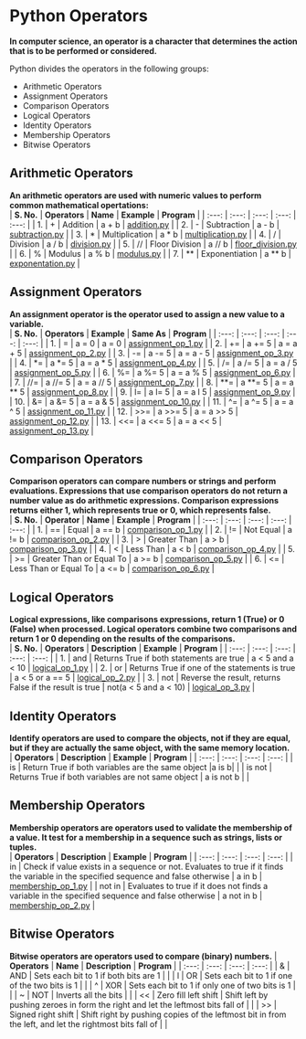 # Python Operators

**In computer science, an operator is a character that determines the action that is to be performed or considered.**

Python divides the operators in the following groups:
* Arithmetic Operators
* Assignment Operators
* Comparison Operators
* Logical Operators
* Identity Operators
* Membership Operators
* Bitwise Operators


## Arithmetic Operators
**An arithmetic operators are used with numeric values to perform common mathematical opertations:** <br>
| **S. No.** | **Operators** | **Name** | **Example** | **Program** |
| :---: | :---: | :---: | :---: | :---: |
| 1. | + | Addition | a + b | [addition.py](https://github.com/bishtanuj/python/blob/main/Operators/Programs/addition.py) |
| 2. | - | Subtraction | a - b | [subtraction.py](https://github.com/bishtanuj/python/blob/main/Operators/Programs/subtraction.py) |
| 3. | * | Multiplication | a * b | [multiplication.py](https://github.com/bishtanuj/python/blob/main/Operators/Programs/multiplication.py) |
| 4. | / | Division | a / b | [division.py](https://github.com/bishtanuj/python/blob/main/Operators/Programs/division.py) |
| 5. | // | Floor Division | a // b | [floor_division.py](https://github.com/bishtanuj/python/blob/main/Operators/Programs/floor_division.py) |
| 6. | % | Modulus | a % b | [modulus.py](https://github.com/bishtanuj/python/blob/main/Operators/Programs/modulus.py) |
| 7. | ** | Exponentiation | a ** b | [exponentation.py](https://github.com/bishtanuj/python/blob/main/Operators/Programs/exponentation.py) |


## Assignment Operators
**An assignment operator is the operator used to assign a new value to a variable.** <br>
| **S. No.** | **Operators** | **Example** | **Same As** | **Program** |
| :---: | :---: | :---: | :---: | :---: |
| 1. | = | a = 0 | a = 0 | [assignment_op_1.py](https://github.com/bishtanuj/python/blob/main/Operators/Programs/assignment_op_1.py) |
| 2. | += | a += 5 | a = a + 5 | [assignment_op_2.py](https://github.com/bishtanuj/python/blob/main/Operators/Programs/assignment_op_2.py) |
| 3. | -= | a -= 5 | a = a - 5 | [assignment_op_3.py](https://github.com/bishtanuj/python/blob/main/Operators/Programs/assignment_op_3.py) |
| 4. | *= | a *= 5 | a = a * 5 | [assignment_op_4.py](https://github.com/bishtanuj/python/blob/main/Operators/Programs/assignment_op_4.py) | 
| 5. | /= | a /= 5 | a = a / 5 | [assignment_op_5.py](https://github.com/bishtanuj/python/blob/main/Operators/Programs/assignment_op_5.py) |
| 6. | %= | a %= 5 | a = a % 5 | [assignment_op_6.py](https://github.com/bishtanuj/python/blob/main/Operators/Programs/assignment_op_6.py) |
| 7. | //= | a //= 5 | a = a // 5 | [assignment_op_7.py](https://github.com/bishtanuj/python/blob/main/Operators/Programs/assignment_op_7.py) |
| 8. | **= | a **= 5 | a = a ** 5 | [assignment_op_8.py](https://github.com/bishtanuj/python/blob/main/Operators/Programs/assignment_op_8.py) |
| 9. | l= | a l= 5 | a = a l 5 | [assignment_op_9.py](https://github.com/bishtanuj/python/blob/main/Operators/Programs/assignment_op_9.py) |
| 10. | &= | a &= 5 | a = a & 5 | [assignment_op_10.py](https://github.com/bishtanuj/python/blob/main/Operators/Programs/assignment_op_10.py) |
| 11. | ^= | a ^= 5 | a = a ^ 5 | [assignment_op_11.py](https://github.com/bishtanuj/python/blob/main/Operators/Programs/assignment_op_11.py) |
| 12. | >>= | a >>= 5 | a = a >> 5 | [assignment_op_12.py](https://github.com/bishtanuj/python/blob/main/Operators/Programs/assignment_op_12.py) |
| 13. | <<= | a <<= 5 | a = a << 5 | [assignment_op_13.py](https://github.com/bishtanuj/python/blob/main/Operators/Programs/assignment_op_13.py) |


## Comparison Operators
**Comparison operators can compare numbers or strings and perform evaluations. Expressions that use comparison operators do not return a number value as do arithmetic expressions. Comparison expressions returns either 1, which represents true or 0, which represents false.** <br>
| **S. No.** | **Operator** | **Name** | **Example** | **Program** |
| :---: | :---: | :---: | :---: | :---: |
| 1. | == | Equal | a == b | [comparison_op_1.py](https://github.com/bishtanuj/python/blob/main/Operators/Programs/comparison_op_1.py) |
| 2. | != | Not Equal | a != b | [comparison_op_2.py](https://github.com/bishtanuj/python/blob/main/Operators/Programs/comparison_op_2.py) |
| 3. | > | Greater Than | a > b | [comparison_op_3.py](https://github.com/bishtanuj/python/blob/main/Operators/Programs/comparison_op_3.py) |
| 4. | < | Less Than | a < b | [comparison_op_4.py](https://github.com/bishtanuj/python/blob/main/Operators/Programs/comparison_op_4.py) |
| 5. | >= | Greater Than or Equal To | a >= b | [comparison_op_5.py](https://github.com/bishtanuj/python/blob/main/Operators/Programs/comparison_op_5.py) |
| 6. | <= | Less Than or Equal To | a <= b | [comparison_op_6.py](https://github.com/bishtanuj/python/blob/main/Operators/Programs/comparison_op_6.py) |


## Logical Operators
**Logical expressions, like comparisons expressions, return 1 (True) or 0 (False) when processed. Logical operators combine two comparisons and return 1 or 0 depending on the results of the comparisons.** <br>
| **S. No.** | **Operators** | **Description** | **Example** | **Program** |
| :---: | :---: | :---: | :---: | :---: |
| 1. | and | Returns True if both statements are true | a < 5 and a < 10 | [logical_op_1.py](https://github.com/bishtanuj/python/blob/main/Operators/Programs/logical_op_1.py) |
| 2. | or | Returns True if one of the statements is true | a < 5 or a == 5 | [logical_op_2.py](https://github.com/bishtanuj/python/blob/main/Operators/Programs/logical_op_2.py) |
| 3. | not | Reverse the result, returns False if the result is true | not(a < 5 and a < 10) | [logical_op_3.py](https://github.com/bishtanuj/python/blob/main/Operators/Programs/logical_op_3.py) |


## Identity Operators
**Identify operators are used to compare the objects, not if they are equal, but if they are actually the same object, with the same memory location.** <br>
| **Operators** | **Description** | **Example** | **Program** |
| :---: | :---: | :---: | :---: |
| is | Return True if both variables are the same object |a is b| |
| is not | Returns True if both variables are not same object | a is not b | |

## Membership Operators
**Membership operators are operators used to validate the membership of a value. It test for a membership in a sequence such as strings, lists or tuples.** <br>
| **Operators** | **Description** | **Example** | **Program** |
| :---: | :---: | :---: | :---: |
| in | Check if value exists in a sequence or not. Evaluates to true if it finds the variable in the specified sequence and false otherwise | a in b | [membership_op_1.py](https://github.com/bishtanuj/python/blob/main/Operators/Programs/membership_op_1.py) |
| not in | Evaluates to true if it does not finds a variable in the specified sequence and false otherwise | a not in b | [membership_op_2.py](https://github.com/bishtanuj/python/blob/main/Operators/Programs/membership_op_2.py) |


## Bitwise Operators
**Bitwise operators are operators used to compare (binary) numbers.**
| **Operators** | **Name** | **Description** | **Program** |
| :---: | :---: | :---: | :---: |
| & | AND | Sets each bit to 1 if both bits are 1 | |
| l | OR | Sets each bit to 1 if one of the two bits is 1 | |
| ^ | XOR | Sets each bit to 1 if only one of two bits is 1 | |
| ~ | NOT | Inverts all the bits | |
| << | Zero fill left shift | Shift left by pushing zeroes in form the right and let the leftmost bits fall of | |
| >> | Signed right shift | Shift right by pushing copies of the leftmost bit in from the left, and let the rightmost bits fall of | |
